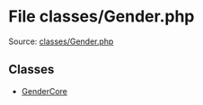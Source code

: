 File classes/Gender.php
=========

Source: [classes/Gender.php](https://github.com/PrestaShop/PrestaShop/blob/1.5.0.1/classes/Gender.php)


Classes
-------

* [GenderCore](class.GenderCore.md)

